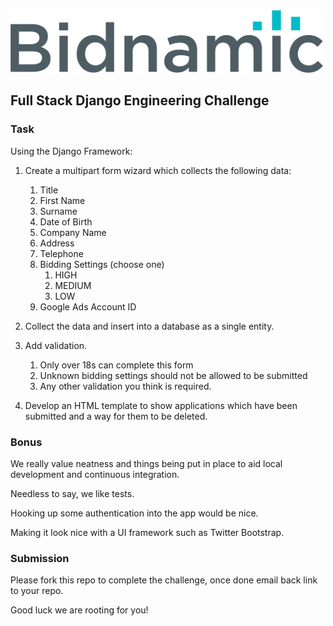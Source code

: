 <img src="logo.png" alt="drawing" width="500"/>

## Full Stack Django Engineering Challenge


### Task

Using the Django Framework:

1. Create a multipart form wizard which collects the following data:
   1. Title
   2. First Name
   3. Surname
   4. Date of Birth
   5. Company Name
   6. Address
   7. Telephone
   8. Bidding Settings (choose one)
      1. HIGH
      2. MEDIUM
      3. LOW
   9. Google Ads Account ID


2. Collect the data and insert into a database as a single entity.


3. Add validation.
   1. Only over 18s can complete this form
   2. Unknown bidding settings should not be allowed to be submitted
   3. Any other validation you think is required.


4. Develop an HTML template to show applications which have been submitted and a way for them to be deleted.


### Bonus

We really value neatness and things being put in place to aid local development and continuous integration.

Needless to say, we like tests.

Hooking up some authentication into the app would be nice.

Making it look nice with a UI framework such as Twitter Bootstrap. 

### Submission

Please fork this repo to complete the challenge, once done email back link to your repo.

Good luck we are rooting for you!
